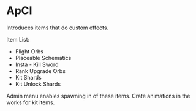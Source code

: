 # ApCI
Introduces items that  do custom effects.

Item List:
- Flight Orbs
- Placeable Schematics
- Insta - Kill Sword
- Rank Upgrade Orbs
- Kit Shards
- Kit Unlock Shards

Admin menu enables spawning in of these items.
Crate animations in the works for kit items.
